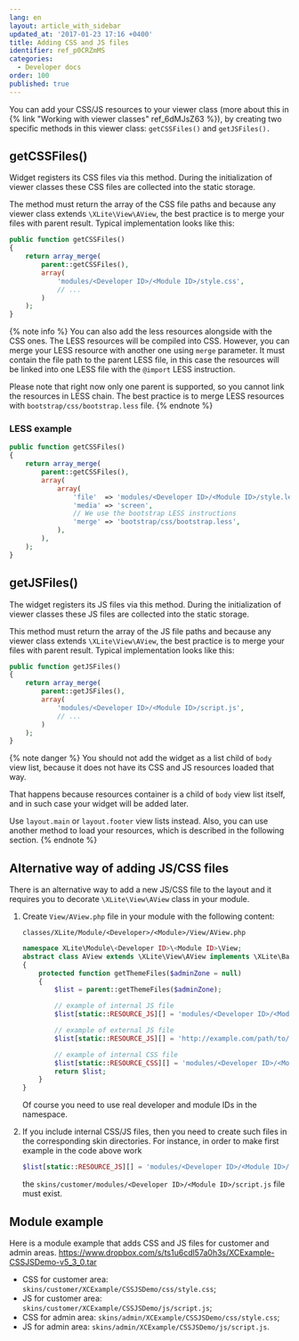 ```yaml
---
lang: en
layout: article_with_sidebar
updated_at: '2017-01-23 17:16 +0400'
title: Adding CSS and JS files
identifier: ref_p0CRZmMS
categories:
  - Developer docs
order: 100
published: true
---
```

You can add your CSS/JS resources to your viewer class (more about this in {% link "Working with viewer classes" ref_6dMJsZ63 %}), by creating two specific methods in this viewer class: `getCSSFiles()` and `getJSFiles().`

## getCSSFiles()

Widget registers its CSS files via this method. During the initialization of viewer classes these CSS files are collected into the static storage.

The method must return the array of the CSS file paths and because any viewer class extends `\XLite\View\AView`, the best practice is to merge your files with parent result. Typical implementation looks like this:

```php
public function getCSSFiles()
{
	return array_merge(
		parent::getCSSFiles(),
		array(
			'modules/<Developer ID>/<Module ID>/style.css',
			// ...
		)
	);
}
```

{% note info %}
You can also add the less resources alongside with the CSS ones. The LESS resources will be compiled into CSS. However, you can merge your LESS resource with another one using `merge` parameter. It must contain the file path to the parent LESS file, in this case the resources will be linked into one LESS file with the `@import` LESS instruction.

Please note that right now only one parent is supported, so you cannot link the resources in LESS chain. The best practice is to merge LESS resources with `bootstrap/css/bootstrap.less` file.
{% endnote %}

### LESS example

```php
public function getCSSFiles()
{
    return array_merge(
		parent::getCSSFiles(),
		array(
			array(
				'file'  => 'modules/<Developer ID>/<Module ID>/style.less',
				'media' => 'screen',
				// We use the bootstrap LESS instructions
				'merge' => 'bootstrap/css/bootstrap.less',
			),
		),
	);
}
```

## getJSFiles()

The widget registers its JS files via this method. During the initialization of viewer classes these JS files are collected into the static storage.

This method must return the array of the JS file paths and because any viewer class extends `\XLite\View\AView`, the best practice is to merge your files with parent result. Typical implementation looks like this:

```php
public function getJSFiles()
{
	return array_merge(
		parent::getJSFiles(),
		array(
			'modules/<Developer ID>/<Module ID>/script.js',
			// ...
		)
	);
}
```

{% note danger %}
You should not add the widget as a list child of `body` view list, because it does not have its CSS and JS resources loaded that way.

That happens because resources container is a child of `body` view list itself, and in such case your widget will be added later.

Use `layout.main` or `layout.footer` view lists instead. Also, you can use another method to load your resources, which is described in the following section.
{% endnote %}

## Alternative way of adding JS/CSS files

There is an alternative way to add a new JS/CSS file to the layout and it requires you to decorate `\XLite\View\AView` class in your module.

1.  Create `View/AView.php` file in your module with the following content: 

    `classes/XLite/Module/<Developer>/<Module>/View/AView.php`
    
    ```php
    namespace XLite\Module\<Developer ID>\<Module ID>\View;
    abstract class AView extends \XLite\View\AView implements \XLite\Base\IDecorator
    {
        protected function getThemeFiles($adminZone = null)
        {
            $list = parent::getThemeFiles($adminZone);

    		// example of internal JS file
            $list[static::RESOURCE_JS][] = 'modules/<Developer ID>/<Module ID>/script.js';

    		// example of external JS file
            $list[static::RESOURCE_JS][] = 'http://example.com/path/to/script.js';

    		// example of internal CSS file
            $list[static::RESOURCE_CSS][] = 'modules/<Developer ID>/<Module ID>/style.css';
            return $list;
        }
    }
    ```

    Of course you need to use real developer and module IDs in the namespace.

2.  If you include internal CSS/JS files, then you need to create such files in the corresponding skin directories. For instance, in order to make first example in the code above work

    ```php
    $list[static::RESOURCE_JS][] = 'modules/<Developer ID>/<Module ID>/script.js';
    ```

    the `skins/customer/modules/<Developer ID>/<Module ID>/script.js` file must exist.
    
## Module example

Here is a module example that adds CSS and JS files for customer and admin areas.
<https://www.dropbox.com/s/ts1u6cdl57a0h3s/XCExample-CSSJSDemo-v5_3_0.tar>

- CSS for customer area: `skins/customer/XCExample/CSSJSDemo/css/style.css`;
- JS for customer area: `skins/customer/XCExample/CSSJSDemo/js/script.js`;
- CSS for admin area: `skins/admin/XCExample/CSSJSDemo/css/style.css`;
- JS for admin area: `skins/admin/XCExample/CSSJSDemo/js/script.js`.
